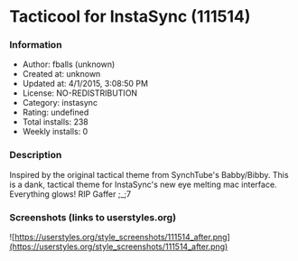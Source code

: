 # Tacticool for InstaSync (111514)

### Information
- Author: fballs (unknown)
- Created at: unknown
- Updated at: 4/1/2015, 3:08:50 PM
- License: NO-REDISTRIBUTION
- Category: instasync
- Rating: undefined
- Total installs: 238
- Weekly installs: 0


### Description
Inspired by the original tactical theme from SynchTube's Babby/Bibby. This is a dank, tactical theme for InstaSync's new eye melting mac interface. Everything glows! RIP Gaffer ;_;7


### Screenshots (links to userstyles.org)
![https://userstyles.org/style_screenshots/111514_after.png](https://userstyles.org/style_screenshots/111514_after.png)


